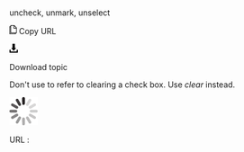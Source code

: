# 

uncheck, unmark, unselect

![Copy URL](media/uncheck-unmark-unselect/Copy.png)
Copy URL

![Download](media/uncheck-unmark-unselect/Download.png)

Download topic

Don't use to refer to clearing a check box. Use *clear* instead.

![In progress](media/uncheck-unmark-unselect/activity-large.gif)

URL :
